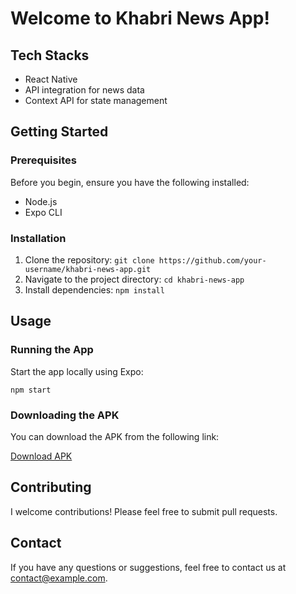 

<body>

  <h1>Welcome to Khabri News App!</h1>

  <h2>Tech Stacks</h2>
  <ul>
    <li>React Native</li>
    <li>API integration for news data</li>
    <li>Context API for state management</li>
  </ul>

  <h2>Getting Started</h2>

  <h3>Prerequisites</h3>
  <p>Before you begin, ensure you have the following installed:</p>
  <ul>
    <li>Node.js</li>
    <li>Expo CLI</li>
  </ul>

  <h3>Installation</h3>
  <ol>
    <li>Clone the repository: <code>git clone https://github.com/your-username/khabri-news-app.git</code></li>
    <li>Navigate to the project directory: <code>cd khabri-news-app</code></li>
    <li>Install dependencies: <code>npm install</code></li>
  </ol>

  <h2>Usage</h2>

  <h3>Running the App</h3>
  <p>Start the app locally using Expo:</p>
  <code>npm start</code>

  <h3>Downloading the APK</h3>
  <p>You can download the APK from the following link:</p>
  <a href="https://drive.google.com/file/d/1PwEYfX19SPokpk9ZPZ4MbBfAJWnJekZX/view">Download APK</a>

  <h2>Contributing</h2>
  <p>I welcome contributions! Please feel free to submit pull requests.</p>

  <h2>Contact</h2>
  <p>If you have any questions or suggestions, feel free to contact us at <a href="mailto:contact@example.com">contact@example.com</a>.</p>

</body>

</html>
